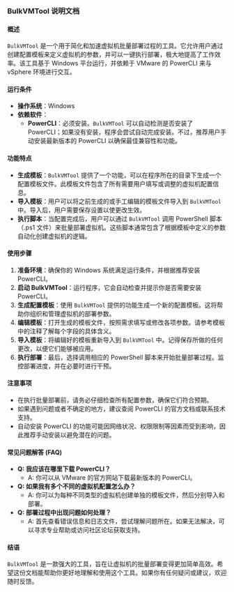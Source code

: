 ### BulkVMTool 说明文档

#### 概述
`BulkVMTool` 是一个用于简化和加速虚拟机批量部署过程的工具。它允许用户通过创建配置模板来定义虚拟机的参数，并可以一键执行部署，极大地提高了工作效率。该工具基于 Windows 平台运行，并依赖于 VMware 的 PowerCLI 来与 vSphere 环境进行交互。

#### 运行条件
- **操作系统**：Windows
- **依赖软件**：
  - **PowerCLI**：必须安装。`BulkVMTool` 可以自动检测是否安装了 PowerCLI；如果没有安装，程序会尝试自动完成安装。不过，推荐用户手动安装最新版本的 PowerCLI 以确保最佳兼容性和功能。
  
#### 功能特点
- **生成模板**：`BulkVMTool` 提供了一个功能，可以在程序所在的目录下生成一个配置模板文件。此模板文件包含了所有需要用户填写或调整的虚拟机配置信息。
- **导入模板**：用户可以将之前生成的或手工编辑的模板文件导入到 `BulkVMTool` 中。导入后，用户需要保存设置以使更改生效。
- **执行脚本**：当配置完成后，用户可以通过 `BulkVMTool` 调用 PowerShell 脚本（.ps1 文件）来批量部署虚拟机。这些脚本通常包含了根据模板中定义的参数自动化创建虚拟机的逻辑。

#### 使用步骤
1. **准备环境**：确保你的 Windows 系统满足运行条件，并根据推荐安装 PowerCLI。
2. **启动 BulkVMTool**：运行程序，它会自动检查并提示你是否需要安装 PowerCLI。
3. **生成配置模板**：使用 `BulkVMTool` 提供的功能生成一个新的配置模板。这将帮助你组织和管理虚拟机的部署参数。
4. **编辑模板**：打开生成的模板文件，按照需求填写或修改各项参数。请参考模板中的注释了解每个字段的具体含义。
5. **导入模板**：将编辑好的模板重新导入到 `BulkVMTool` 中。记得保存所做的任何更改，以便它们能够被应用。
6. **执行部署**：最后，选择调用相应的 PowerShell 脚本来开始批量部署过程。监控部署进度，并在必要时进行干预。

#### 注意事项
- 在执行批量部署前，请务必仔细检查所有配置参数，确保它们符合预期。
- 如果遇到问题或者不确定的地方，建议查阅 PowerCLI 的官方文档或联系技术支持。
- 自动安装 PowerCLI 的功能可能因网络状况、权限限制等因素而受到影响，因此推荐手动安装以避免潜在的问题。

#### 常见问题解答 (FAQ)
- **Q: 我应该在哪里下载 PowerCLI？**
  - A: 你可以从 VMware 的官方网站下载最新版本的 PowerCLI。
- **Q: 如果我有多个不同的虚拟机配置怎么办？**
  - A: 你可以为每种不同类型的虚拟机创建单独的模板文件，然后分别导入和部署。
- **Q: 部署过程中出现问题如何处理？**
  - A: 首先查看错误信息和日志文件，尝试理解问题所在。如果无法解决，可以寻求专业帮助或访问社区论坛获取支持。

#### 结语
`BulkVMTool` 是一款强大的工具，旨在让虚拟机的批量部署变得更加简单高效。希望这份文档能帮助你更好地理解和使用这个工具。如果你有任何疑问或建议，欢迎随时反馈。

